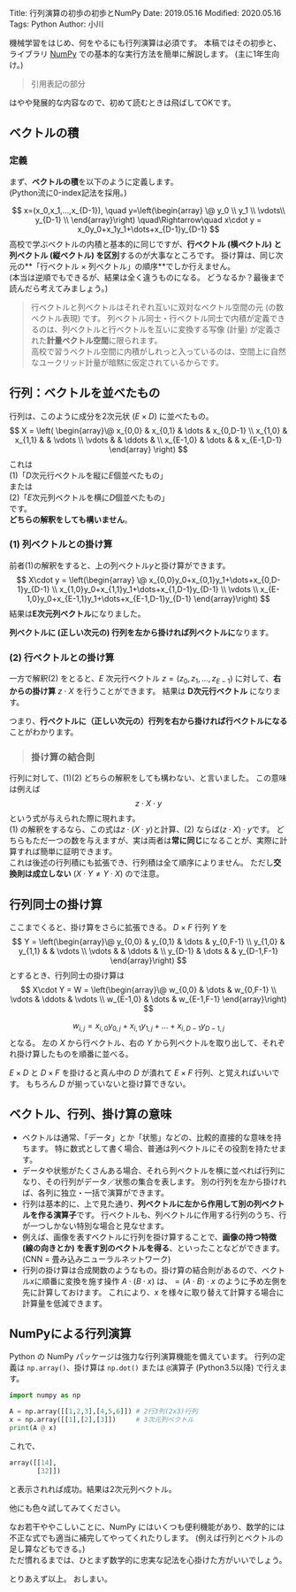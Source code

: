 Title: 行列演算の初歩の初歩とNumPy
Date: 2019.05.16
Modified: 2020.05.16
Tags: Python
Author: 小川

機械学習をはじめ、何をやるにも行列演算は必須です。
本稿ではその初歩と、ライブラリ [NumPy](https://numpy.org/) での基本的な実行方法を簡単に解説します。
(主に1年生向け。)

> 引用表記の部分

はやや発展的な内容なので、初めて読むときは飛ばしてOKです。

## ベクトルの積
### 定義
まず、**ベクトルの積**を以下のように定義します。  
(Python流に0-index記法を採用。)

$$
x=(x_0,x_1,...,x_{D-1}),
\quad
y=\left(\begin{array} 
\@
y_0 \\
y_1 \\
\vdots\\
y_{D-1} \\
\end{array}\right)
\quad\Rightarrow\quad
x\cdot y = x_0y_0+x_1y_1+\dots+x_{D-1}y_{D-1}
$$
高校で学ぶベクトルの内積と基本的に同じですが、**行ベクトル (横ベクトル) と列ベクトル (縦ベクトル) を区別**するのが大事なところです。
掛け算は、同じ次元の**「行ベクトル $\times$ 列ベクトル」の順序**でしか行えません。  
(本当は逆順でもできるが、結果は全く違うものになる。
どうなるか？最後まで読んだら考えてみましょう。)

> 行ベクトルと列ベクトルはそれぞれ互いに双対なベクトル空間の元 (の数ベクトル表現) です。
> 列ベクトル同士・行ベクトル同士で内積が定義できるのは、列ベクトルと行ベクトルを互いに変換する写像 (計量) が定義された**計量ベクトル空間**に限られます。  
> 高校で習うベクトル空間に内積がしれっと入っているのは、空間上に自然なユークリッド計量が暗黙に仮定されているからです。


## 行列：ベクトルを並べたもの
行列は、このように成分を2次元状 ($E\times D$) に並べたもの。
$$
X = \left(
\begin{array}\@
x_{0,0}   & x_{0,1} & \dots  & x_{0,D-1} \\
x_{1,0}   & x_{1,1} &        & \vdots \\
\vdots    &         & \ddots & \\
x_{E-1,0} & \dots   &        & x_{E-1,D-1}
\end{array}
\right)
$$
これは  
(1)「$D$次元行ベクトルを縦に$E$個並べたもの」  
または  
(2)「$E$次元列ベクトルを横に$D$個並べたもの」  
です。  
**どちらの解釈をしても構いません**。

### (1) 列ベクトルとの掛け算
前者(1)の解釈をすると、上の列ベクトル$y$と掛け算ができます。
$$
X\cdot y =
\left(\begin{array}
\@
x_{0,0}y_0+x_{0,1}y_1+\dots+x_{0,D-1}y_{D-1} \\
x_{1,0}y_0+x_{1,1}y_1+\dots+x_{1,D-1}y_{D-1} \\
\vdots \\
x_{E-1,0}y_0+x_{E-1,1}y_1+\dots+x_{E-1,D-1}y_{D-1}
\end{array}\right)
$$
結果は**E次元列ベクトル**になりました。

**列ベクトルに (正しい次元の) 行列を左から掛ければ列ベクトルに**なります。

### (2) 行ベクトルとの掛け算
一方で解釈(2) をとると、$E$ 次元行ベクトル $z=(z_0,z_1,\dots,z_{E-1})$ に対して、**右からの掛け算**  $z\cdot X$ を行うことができます。
結果は **D次元行ベクトル** になります。

つまり、**行ベクトルに（正しい次元の）行列を右から掛ければ行ベクトルになる**ことがわかります。

> ### 掛け算の結合則
行列に対して、(1)(2) どちらの解釈をしても構わない、と言いました。
この意味は例えば
$$
z\cdot X\cdot y
$$
という式が与えられた際に現れます。  
(1) の解釈をするなら、この式は$z\cdot(X\cdot y)$と計算、(2) ならば$(z\cdot X)\cdot y$です。
どちらもただ一つの数を与えますが、実は両者は**常に同じ**になることが、実際に計算すれば簡単に証明できます。  
これは後述の行列積にも拡張でき、行列積は全て順序によりません。
ただし**交換則は成立しない** ($X\cdot Y\ne Y\cdot X$) ので注意。

## 行列同士の掛け算
ここまでくると、掛け算をさらに拡張できる。
$D\times F$ 行列 $Y$ を
$$
Y = 
\left(\begin{array}\@
y_{0,0}           & y_{0,1} & \dots  & y_{0,F-1} \\
y_{1,0}           & y_{1,1} &        & \vdots \\
\vdots            &         & \ddots & \\
y_{D-1} & \dots   &        & y_{D-1,F-1}
\end{array}\right)
$$
とするとき、行列同士の掛け算は
$$
X\cdot Y = W = 
\left(\begin{array}\@
w_{0,0} & \dots & w_{0,F-1} \\
\vdots  & \ddots & \vdots \\
w_{E-1,0} & \dots & w_{E-1,F-1}
\end{array}\right)
$$

$$
w_{i,j} = x_{i,0}y_{0,j}+x_{i,1}y_{1,j}+\dots+x_{i,D-1}y_{D-1,j}
$$
となる。
左の $X$ から行ベクトル、右の $Y$ から列ベクトルを取り出して、それぞれ掛け算したものを順番に並べる。  

$E\times D$ と $D\times F$ を掛けると真ん中の $D$ が潰れて $E\times F$ 行列、と覚えればいいです。
もちろん $D$ が揃っていないと掛け算できない。

## ベクトル、行列、掛け算の意味
- ベクトルは通常、「データ」とか「状態」などの、比較的直接的な意味を持ちます。
特に数式として書く場合、普通は列ベクトルにその役割を持たせます。
- データや状態がたくさんある場合、それら列ベクトルを横に並べれば行列になり、その行列がデータ／状態の集合を表します。
別の行列を左から掛ければ、各列に独立・一括で演算ができます。
- 行列は基本的に、上で見た通り、**列ベクトルに左から作用して別の列ベクトルを作る演算子**です。
行ベクトルも、列ベクトルに作用する行列のうち、行が一つしかない特別な場合と見なせます。
- 例えば、画像を表すベクトルに行列を掛け算することで、**画像の持つ特徴 (線の向きとか) を表す別のベクトルを得る**、といったことなどができます。
(CNN = 畳み込みニューラルネットワーク)
- 行列の掛け算は合成関数のようなもの。掛け算の結合則があるので、ベクトル$x$に順番に変換を施す操作 $A\cdot(B\cdot x)$ は、$=(A\cdot B)\cdot x$ のように予め左側を先に計算しておけます。
これにより、$x$ を様々に取り替えて計算する場合に計算量を低減できます。

## NumPyによる行列演算
Python の NumPy パッケージは強力な行列演算機能を備えています。
行列の定義は `np.array()`、掛け算は `np.dot()` または `@`演算子 (Python3.5以降) で行えます。

```python
import numpy as np

A = np.array([[1,2,3],[4,5,6]]) # 2行3列(2x3)行列
x = np.array([[1],[2],[3]])     # 3次元列ベクトル
print(A @ x)
```
これで、

```python
array([[14],
       [32]])
```
と表示されれば成功。結果は2次元列ベクトル。

他にも色々試してみてください。

なお若干ややこしいことに、NumPy にはいくつも便利機能があり、数学的には不正な式でも適当に補完してやってくれたりします。
(例えば行列とベクトルの足し算などもできる。)  
ただ慣れるまでは、ひとまず数学的に忠実な記法を心掛けた方がいいでしょう。

とりあえず以上。
おしまい。
